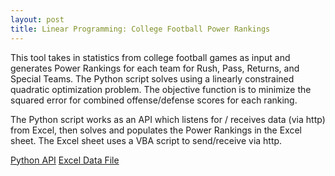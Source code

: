 ```yaml
---
layout: post
title: Linear Programming: College Football Power Rankings
---
```

This tool takes in statistics from college football games as input and generates Power Rankings for each team for Rush, Pass, Returns, and Special Teams.
The Python script solves using a linearly constrained quadratic optimization problem. The objective function is to minimize the squared error for combined offense/defense scores for each ranking.

The Python script works as an API which listens for / receives data (via http) from Excel, then solves and populates the Power Rankings in the Excel sheet. The Excel sheet uses a VBA script to send/receive via http.

[Python API](https://github.com/ptpro3/ptpro3.github.io/blob/master/Projects/SolverAPI.py)
[Excel Data File](https://github.com/ptpro3/ptpro3.github.io/blob/master/Projects/NCAA_Data.xlsm)
